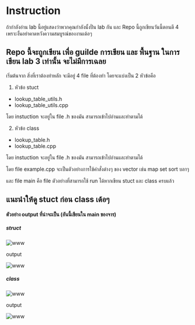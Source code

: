 # Instruction 
ถ้ากำลังอ่าน lab นี้อยู่แสดงว่าพวกคุณกำลังนั้งปั่น lab กัน และ  Repo นี้ถูกเขียนวันนี้ตอนตี 4 เพราะงั้นอย่าคาดหวังความสมบูรณ์ของงานเด้อๆ 

## Repo นี้จะถูกเขียน เพื่อ guilde การเขียน และ พื้นฐาน ในการเขียน lab 3 เท่านั้น จะไม่มีการเฉลย

เริ่มต้นจาก สิ่งที่เราต้องทำหลัก จะมีอยู่ 4 file ที่ต้องทำ โดยจะแบ่งเป็น 2 หัวข้อคือ 

1. หัวข้อ stuct 
- lookup_table_utils.h
- lookup_table_utils.cpp

โดย instuction จะอยู่ใน file .h ของมัน สามารถเข้าไปอ่านและทำตามได้

2. หัวข้อ class
- lookup_table.h
- lookup_table.cpp

โดย instuction จะอยู่ใน file .h ของมัน สามารถเข้าไปอ่านและทำตามได้

โดย file example.cpp จะเป็นตัวอย่างการใช้คำสั่งต่างๆ ของ vector เช่น map set sort บลาๆ 

และ file main คือ file ตัวอย่างที่สามารถใช้ run ได้หากเขียน stuct และ class ครบแล้ว

## แนะนำให้ดู stuct ก่อน class เด้อๆ 

#### ตัวอย่าง output ที่น่าจะเป็น (อันนี้เขียนใน main ของจาร)

##### struct
![www](https://cdn.discordapp.com/attachments/760118761348399148/1207122532398931978/image.png?ex=65de7f76&is=65cc0a76&hm=81a70e7aac14c438afd039aa06a1873513cee8059c2fc132410a1f62feccdfc1&
)

output 

![www](https://cdn.discordapp.com/attachments/760118761348399148/1207122897622012045/image.png?ex=65de7fce&is=65cc0ace&hm=4eeab50003cb32fb4238ed9f3a8d036d51e250b998b4f5659d0cf3e286bcda73&)

##### class 

![www](https://cdn.discordapp.com/attachments/760118761348399148/1207123247422898266/image.png?ex=65de8021&is=65cc0b21&hm=70ebcaba17a7be22eb3333e5395a681d39f2c517916c673c6141656eab53da02&)

output

![www](https://cdn.discordapp.com/attachments/760118761348399148/1207123729709011025/image.png?ex=65de8094&is=65cc0b94&hm=7643fda175dba11f82462c79eae7e28e24a11d6ad2b8573c4e2fe06d2b25b219&)




